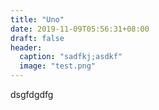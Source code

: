 ```yaml
---
title: "Uno"
date: 2019-11-09T05:56:31+08:00
draft: false
header:
  caption: "sadfkj;asdkf"
  image: "test.png"
---
```

dsgfdgdfg

